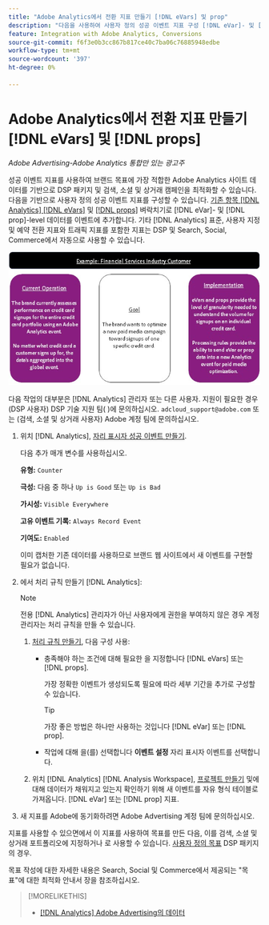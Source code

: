 ```yaml
---
title: "Adobe Analytics에서 전환 지표 만들기 [!DNL eVars] 및 prop"
description: "다음을 사용하여 사용자 정의 성공 이벤트 지표 구성 [!DNL eVar]- 및 [!DNL prop]-level data."
feature: Integration with Adobe Analytics, Conversions
source-git-commit: f6f3e0b3cc867b817ce40c7ba06c76885948edbe
workflow-type: tm+mt
source-wordcount: '397'
ht-degree: 0%

---
```


# Adobe Analytics에서 전환 지표 만들기 [!DNL eVars] 및 [!DNL props]

*Adobe Advertising-Adobe Analytics 통합만 있는 광고주*

성공 이벤트 지표를 사용하여 브랜드 목표에 가장 적합한 Adobe Analytics 사이트 데이터를 기반으로 DSP 패키지 및 검색, 소셜 및 상거래 캠페인을 최적화할 수 있습니다. 다음을 기반으로 사용자 정의 성공 이벤트 지표를 구성할 수 있습니다. [기존 항목 [!DNL Analytics] [!DNL eVars]](https://experienceleague.adobe.com/docs/analytics/components/dimensions/evar.html) 및 [[!DNL props]](https://experienceleague.adobe.com/docs/analytics/components/dimensions/prop.html) 벼락치기로 [!DNL eVar]- 및 [!DNL prop]-level 데이터를 이벤트에 추가합니다. 기타 [!DNL Analytics] 표준, 사용자 지정 및 예약 전환 지표와 트래픽 지표를 포함한 지표는 DSP 및 Search, Social, Commerce에서 자동으로 사용할 수 있습니다.

![사용 예](/help/integrations/assets/a4adc-conversion-evar-example.jpg "사용 예")

다음 작업의 대부분은 [!DNL Analytics] 관리자 또는 다른 사용자. 지원이 필요한 경우 (DSP 사용자) DSP 기술 지원 팀( )에 문의하십시오. `adcloud_support@adobe.com` 또는 (검색, 소셜 및 상거래 사용자) Adobe 계정 팀에 문의하십시오.

1. 위치 [!DNL Analytics], [자리 표시자 성공 이벤트 만들기](https://experienceleague.adobe.com/docs/analytics/admin/admin-tools/manage-report-suites/edit-report-suite/conversion-variables/success-events/success-event.html?lang=en).

   다음 추가 매개 변수를 사용하십시오.

   **유형:** `Counter`

   **극성:**  다음 중 하나 `Up is Good` 또는 `Up is Bad`

   **가시성:** `Visible Everywhere`

   **고유 이벤트 기록:** `Always Record Event`

   **기여도:** `Enabled`

   이미 캡처한 기존 데이터를 사용하므로 브랜드 웹 사이트에서 새 이벤트를 구현할 필요가 없습니다.

1. 에서 처리 규칙 만들기 [!DNL Analytics]:

   >[!NOTE]
   >
   >전용 [!DNL Analytics] 관리자가 아닌 사용자에게 권한을 부여하지 않은 경우 계정 관리자는 처리 규칙을 만들 수 있습니다.

   1. [처리 규칙 만들기](https://experienceleague.adobe.com/docs/analytics/admin/admin-tools/manage-report-suites/edit-report-suite/report-suite-general/c-processing-rules/c-processing-rules-configuration/t-processing-rules.html?lang=en), 다음 구성 사용:

      * 충족해야 하는 조건에 대해 필요한 을 지정합니다 [!DNL eVars] 또는 [!DNL props].

        가장 정확한 이벤트가 생성되도록 필요에 따라 세부 기간을 추가로 구성할 수 있습니다.

        >[!TIP]
        >
        >가장 좋은 방법은 하나만 사용하는 것입니다 [!DNL eVar] 또는 [!DNL prop].

      * 작업에 대해 을(를) 선택합니다 **이벤트 설정** 자리 표시자 이벤트를 선택합니다.

   1. 위치 [!DNL Analytics] [!DNL Analysis Workspace], [프로젝트 만들기](https://experienceleague.adobe.com/docs/analytics/analyze/analysis-workspace/home.html) 및에 대해 데이터가 채워지고 있는지 확인하기 위해 새 이벤트를 자유 형식 테이블로 가져옵니다. [!DNL eVar] 또는 [!DNL prop] 지표.

1. 새 지표를 Adobe에 동기화하려면 Adobe Advertising 계정 팀에 문의하십시오.

지표를 사용할 수 있으면에서 이 지표를 사용하여 목표를 만든 다음, 이를 검색, 소셜 및 상거래 포트폴리오에 지정하거나 로 사용할 수 있습니다. [사용자 정의 목표](/help/dsp/optimization/custom-goal-about.md) DSP 패키지의 경우.

목표 작성에 대한 자세한 내용은 Search, Social 및 Commerce에서 제공되는 &quot;목표&quot;에 대한 최적화 안내서 장을 참조하십시오.

>[!MORELIKETHIS]
>
>* [[!DNL Analytics] Adobe Advertising의 데이터](/help/integrations/analytics/analytics-data-in-advertising.md)
<!--
>* [](/help/search-social-commerce/admin/conversion-metrics/ ????????)
-->